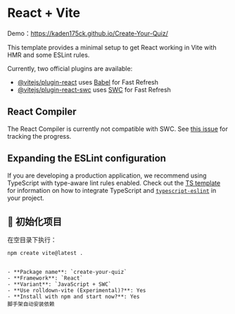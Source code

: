 # React + Vite

Demo：https://kaden175ck.github.io/Create-Your-Quiz/

This template provides a minimal setup to get React working in Vite with HMR and some ESLint rules.

Currently, two official plugins are available:

- [@vitejs/plugin-react](https://github.com/vitejs/vite-plugin-react/blob/main/packages/plugin-react) uses [Babel](https://babeljs.io/) for Fast Refresh
- [@vitejs/plugin-react-swc](https://github.com/vitejs/vite-plugin-react/blob/main/packages/plugin-react-swc) uses [SWC](https://swc.rs/) for Fast Refresh

## React Compiler

The React Compiler is currently not compatible with SWC. See [this issue](https://github.com/vitejs/vite-plugin-react/issues/428) for tracking the progress.

## Expanding the ESLint configuration

If you are developing a production application, we recommend using TypeScript with type-aware lint rules enabled. Check out the [TS template](https://github.com/vitejs/vite/tree/main/packages/create-vite/template-react-ts) for information on how to integrate TypeScript and [`typescript-eslint`](https://typescript-eslint.io) in your project.

## 🚀 初始化项目

在空目录下执行：

```bash
npm create vite@latest .
```

```

- **Package name**: `create-your-quiz`
- **Framework**: `React`
- **Variant**: `JavaScript + SWC`
- **Use rolldown-vite (Experimental)?**: Yes
- **Install with npm and start now?**: Yes
脚手架自动安装依赖
```
